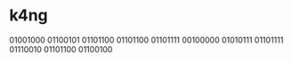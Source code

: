 # k4ng

01001000 01100101 01101100 01101100 01101111 00100000 01010111 01101111 01110010 01101100 01100100 